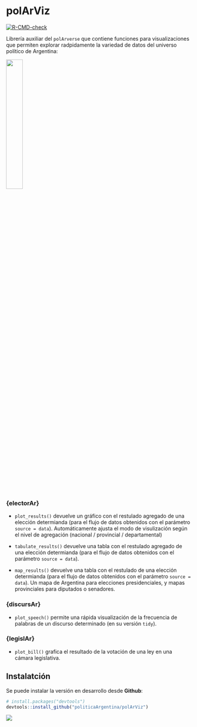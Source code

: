 
<!-- README.md is generated from README.Rmd. Please edit that file -->

# polArViz

<!-- badges: start -->

[![R-CMD-check](https://github.com/TuQmano/polArViz/workflows/R-CMD-check/badge.svg)](https://github.com/TuQmano/polArViz/actions)
<!-- badges: end -->

Librería auxiliar del `polArverse` que contiene funciones para
visualizaciones que permiten explorar radpidamente la variedad de datos
del universo político de Argentina:

<img src="https://raw.githubusercontent.com/PoliticaArgentina/data_warehouse/master/hex/polArViz.png" style="width:30.0%" />

### {electorAr}

-   `plot_results()` devuelve un gráfico con el restulado agregado de
    una elección determianda (para el flujo de datos obtenidos con el
    parámetro `source = data`). Automáticamente ajusta el modo de
    visulización según el nivel de agregación (nacional / provincial /
    departamental)

-   `tabulate_results()` devuelve una tabla con el restulado agregado de
    una elección determianda (para el flujo de datos obtenidos con el
    parámetro `source = data`).

-   `map_results()` devuelve una tabla con el restulado de una elección
    determianda (para el flujo de datos obtenidos con el parámetro
    `source = data`). Un mapa de Argentina para elecciones
    presidenciales, y mapas provinciales para diputados o senadores.

### {discursAr}

-   `plot_speech()` permite una rápida visualización de la frecuencia de
    palabras de un discurso determinado (en su versión `tidy`).

### {legislAr}

-   `plot_bill()` grafica el resultado de la votación de una ley en una
    cámara legislativa.

## Instalatción

Se puede instalar la versión en desarrollo desde **Github**:

``` r
# install.packages("devtools")
devtools::install_github("politicaArgentina/polArViz")
```

![](https://raw.githubusercontent.com/PoliticaArgentina/data_warehouse/master/hex/collage.png)
